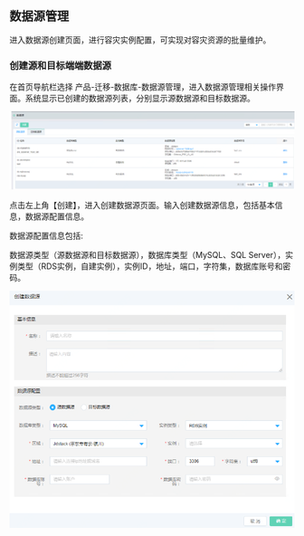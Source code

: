  ## 数据源管理
进入数据源创建页面，进行容灾实例配置，可实现对容灾资源的批量维护。

 ### 创建源和目标端端数据源
 在首页导航栏选择 产品-迁移-数据库-数据源管理，进入数据源管理相关操作界面。系统显示已创建的数据源列表，分别显示源数据源和目标数据源。
 
![创建实例](../../../../image/JD-Cloud-Mesh/migration-db-list.png)

点击左上角【创建】，进入创建数据源页面。输入创建数据源信息，包括基本信息，数据源配置信息。

数据源配置信息包括:

数据源类型（源数据源和目标数据源），数据库类型（MySQL、SQL Server），实例类型（RDS实例，自建实例），实例ID，地址，端口，字符集，数据库账号和密码。

![创建实例](../../../../image/JD-Cloud-Mesh/migration-db-create.png)

